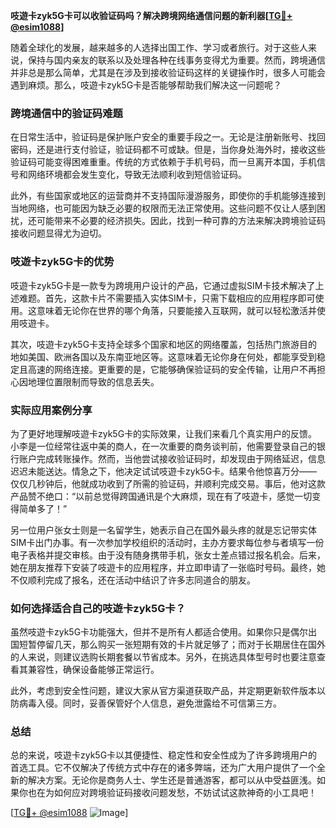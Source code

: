 **吱遊卡zyk5G卡可以收验证码吗？解决跨境网络通信问题的新利器[[TG💪+ @esim1088](https://t.me/s/esim1088)]**

随着全球化的发展，越来越多的人选择出国工作、学习或者旅行。对于这些人来说，保持与国内亲友的联系以及处理各种在线事务变得尤为重要。然而，跨境通信并非总是那么简单，尤其是在涉及到接收验证码这样的关键操作时，很多人可能会遇到麻烦。那么，吱遊卡zyk5G卡是否能够帮助我们解决这一问题呢？

### 跨境通信中的验证码难题

在日常生活中，验证码是保护账户安全的重要手段之一。无论是注册新账号、找回密码，还是进行支付验证，验证码都不可或缺。但是，当你身处海外时，接收这些验证码可能变得困难重重。传统的方式依赖于手机号码，而一旦离开本国，手机信号和网络环境都会发生变化，导致无法顺利收到短信验证码。

此外，有些国家或地区的运营商并不支持国际漫游服务，即使你的手机能够连接到当地网络，也可能因为缺乏必要的权限而无法正常使用。这些问题不仅让人感到困扰，还可能带来不必要的经济损失。因此，找到一种可靠的方法来解决跨境验证码接收问题显得尤为迫切。

### 吱遊卡zyk5G卡的优势

吱遊卡zyk5G卡是一款专为跨境用户设计的产品，它通过虚拟SIM卡技术解决了上述难题。首先，这款卡片不需要插入实体SIM卡，只需下载相应的应用程序即可使用。这意味着无论你在世界的哪个角落，只要能接入互联网，就可以轻松激活并使用吱遊卡。

其次，吱遊卡zyk5G卡支持全球多个国家和地区的网络覆盖，包括热门旅游目的地如美国、欧洲各国以及东南亚地区等。这意味着无论你身在何处，都能享受到稳定且高速的网络连接。更重要的是，它能够确保验证码的安全传输，让用户不再担心因地理位置限制而导致的信息丢失。

### 实际应用案例分享

为了更好地理解吱遊卡zyk5G卡的实际效果，让我们来看几个真实用户的反馈。小李是一位经常往返中美的商人，在一次重要的商务谈判前，他需要登录自己的银行账户完成转账操作。然而，当他尝试接收验证码时，却发现由于网络延迟，信息迟迟未能送达。情急之下，他决定试试吱遊卡zyk5G卡。结果令他惊喜万分——仅仅几秒钟后，他就成功收到了所需的验证码，并顺利完成交易。事后，他对这款产品赞不绝口：“以前总觉得跨国通讯是个大麻烦，现在有了吱遊卡，感觉一切变得简单多了！”

另一位用户张女士则是一名留学生，她表示自己在国外最头疼的就是忘记带实体SIM卡出门办事。有一次参加学校组织的活动时，主办方要求每位参与者填写一份电子表格并提交审核。由于没有随身携带手机，张女士差点错过报名机会。后来，她在朋友推荐下安装了吱遊卡的应用程序，并立即申请了一张临时号码。最终，她不仅顺利完成了报名，还在活动中结识了许多志同道合的朋友。

### 如何选择适合自己的吱遊卡zyk5G卡？

虽然吱遊卡zyk5G卡功能强大，但并不是所有人都适合使用。如果你只是偶尔出国短暂停留几天，那么购买一张短期有效的卡片就足够了；而对于长期居住在国外的人来说，则建议选购长期套餐以节省成本。另外，在挑选具体型号时也要注意查看其兼容性，确保设备能够正常运行。

此外，考虑到安全性问题，建议大家从官方渠道获取产品，并定期更新软件版本以防病毒入侵。同时，妥善保管好个人信息，避免泄露给不可信第三方。

### 总结

总的来说，吱遊卡zyk5G卡以其便捷性、稳定性和安全性成为了许多跨境用户的首选工具。它不仅解决了传统方式中存在的诸多弊端，还为广大用户提供了一个全新的解决方案。无论你是商务人士、学生还是普通游客，都可以从中受益匪浅。如果你也在为如何应对跨境验证码接收问题发愁，不妨试试这款神奇的小工具吧！

[[TG💪+ @esim1088](https://t.me/s/esim1088) ![Image](https://i.postimg.cc/4NQfJmqS/Snipaste-2025-05-13-00-14-12.png)]